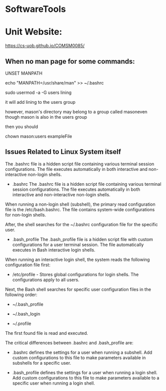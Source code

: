 # SoftwareTools
# Unit Website:
https://cs-uob.github.io/COMSM0085/


## When no man page for some commands:
UNSET MANPATH

echo "MANPATH=/usr/share/man" >> ~/.bashrc

sudo usermod -a -G users lining

it will add lining to the users group

however, mason's directory may belong to a group called masoneven though mason is also in the users group

then you should 

chown mason:users exampleFile

## Issues Related to Linux System itself

The .bashrc file is a hidden script file containing various terminal session configurations. The file executes automatically in both interactive and non-interactive non-login shells.

* .bashrc
The .bashrc file is a hidden script file containing various terminal session configurations. The file executes automatically in both interactive and non-interactive non-login shells.

When running a non-login shell (subshell), the primary read configuration file is the /etc/bash.bashrc. The file contains system-wide configurations for non-login shells.

After, the shell searches for the ~/.bashrc configuration file for the specific user.

* .bash_profile
The .bash_profile file is a hidden script file with custom configurations for a user terminal session. The file automatically executes in Bash interactive login shells.

When running an interactive login shell, the system reads the following configuration file first:

* /etc/profile - Stores global configurations for login shells. The configurations apply to all users.

Next, the Bash shell searches for specific user configuration files in the following order:

* ~/.bash_profile

* ~/.bash_login

* ~/.profile

The first found file is read and executed.

The critical differences between .bashrc and .bash_profile are:

* .bashrc defines the settings for a user when running a subshell. Add custom configurations to this file to make parameters available in subshells for a specific user.

* .bash_profile defines the settings for a user when running a login shell. Add custom configurations to this file to make parameters available to a specific user when running a login shell.
